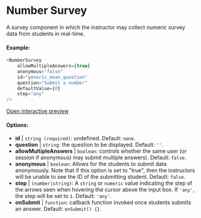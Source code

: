 # Number Survey

A survey component in which the instructor may collect numeric survey data from students in real-time.

#### Example:

``` js
<NumberSurvey
    allowMultipleAnswers={true}
    anonymous="false"
    id="generic_mean_question"
    question="Submit a number"
    defaultValue={0}
    step="any"
/>
```

[Open interactive preview](https://isle.heinz.cmu.edu/components/number-survey)

#### Options:

* __id__ | `string (required)`: undefined. Default: `none`.
* __question__ | `string`: the question to be displayed. Default: `''`.
* __allowMultipleAnswers__ | `boolean`: controls whether the same user (or session if anonymous) may submit multiple answers). Default: `false`.
* __anonymous__ | `boolean`: Allows for the students to submit data anonymously. Note that if this option is set to "true", then the instructors will be unable to see the ID of the submitting student. Default: `false`.
* __step__ | `(number|string)`: A `string` or `numeric` value indicating the step of the arrows seen when hovering the cursor above the input box. If `'any'`, the step will be set to `1`. Default: `'any'`.
* __onSubmit__ | `function`: callback function invoked once students submits an answer. Default: `onSubmit() {}`.
